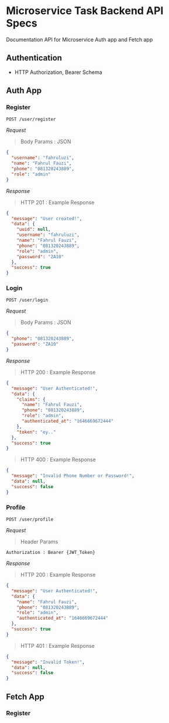 # Microservice Task Backend API Specs

Documentation API for Microservice Auth app and Fetch app

## Authentication

- HTTP Authorization, Bearer Schema

## Auth App

### Register

`POST /user/register`

*Request*
> Body Params : JSON

```json
{
  "username": "fahruluzi",
  "name": "Fahrul Fauzi",
  "phone": "081320243889",
  "role": "admin"
}
```

*Response*

> HTTP 201 : Example Response

```json
{
  "message": "User created!",
  "data": {
    "uuid": null,
    "username": "fahruluzi",
    "name": "Fahrul Fauzi",
    "phone": "081320243889",
    "role": "admin",
    "password": "ZA10"
  },
  "success": true
}
```

### Login

`POST /user/login`

*Request*
> Body Params : JSON

```json
{
  "phone": "081320243889",
  "password": "ZA10"
}
```

*Response*

> HTTP 200 : Example Response

```json
{
  "message": "User Authenticated!",
  "data": {
    "claims": {
      "name": "Fahrul Fauzi",
      "phone": "081320243889",
      "role": "admin",
      "authenticated_at": "1646669672444"
    },
    "token": "ey.."
  },
  "success": true
}
```

> HTTP 400 : Example Response

```json
{
  "message": "Invalid Phone Number or Password!",
  "data": null,
  "success": false
}
```

### Profile

`POST /user/profile`

*Request*
> Header Params

```
Authorization : Bearer {JWT_Token}
```

*Response*

> HTTP 200 : Example Response

```json
{
  "message": "User Authenticated!",
  "data": {
    "name": "Fahrul Fauzi",
    "phone": "081320243889",
    "role": "admin",
    "authenticated_at": "1646669672444"
  },
  "success": true
}
```

> HTTP 401 : Example Response

```json
{
  "message": "Invalid Token!",
  "data": null,
  "success": false
}
```

## Fetch App

### Register
